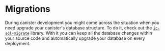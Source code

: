 # Migrations

During canister development you might come across the situation when you need upgrade your canister's database structure. To do it, check out the [`ic-sql-migrate`](https://crates.io/crates/ic-sql-migrate) library. With it you can keep all the database changes within your source code and automatically upgrade your database on every deployment.

